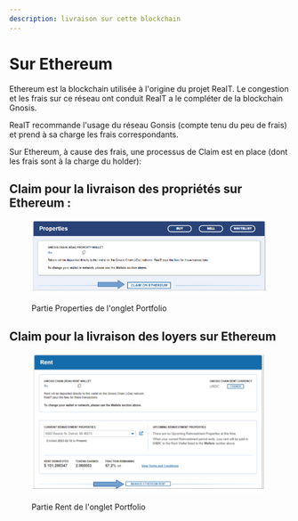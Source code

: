 ```yaml
---
description: livraison sur cette blockchain
---
```


# Sur Ethereum

Ethereum est la blockchain utilisée à l'origine du projet RealT. Le congestion et les frais sur ce réseau ont conduit RealT a le compléter de la blockchain Gnosis.

RealT recommande l'usage du réseau Gonsis (compte tenu du peu de frais) et prend à sa charge les frais correspondants.

Sur Ethereum, à cause des frais, une processus de Claim est en place (dont les frais sont à la charge du holder):&#x20;

## &#x20;Claim pour la livraison des propriétés sur Ethereum :&#x20;

<figure><img src="../../../.gitbook/assets/image (104).png" alt=""><figcaption><p>Partie Properties de l'onglet Portfolio</p></figcaption></figure>

## Claim pour la livraison des loyers sur Ethereum

<figure><img src="../../../.gitbook/assets/image (111).png" alt=""><figcaption><p>Partie Rent de l'onglet Portfolio</p></figcaption></figure>

